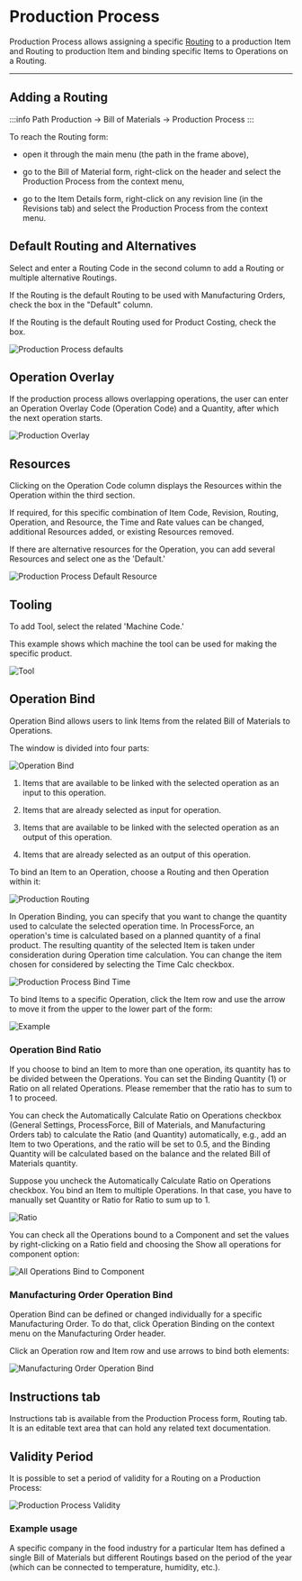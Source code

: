 # Production Process

Production Process allows assigning a specific [Routing](./../../routings/routings-overview.md) to a production Item and Routing to production Item and binding specific Items to Operations on a Routing.

---

## Adding a Routing

:::info Path
Production → Bill of Materials → Production Process
:::

To reach the Routing form:

- open it through the main menu (the path in the frame above),

- go to the Bill of Material form, right-click on the header and select the Production Process from the context menu,

- go to the Item Details form, right-click on any revision line (in the Revisions tab) and select the Production Process from the context menu.

## Default Routing and Alternatives

Select and enter a Routing Code in the second column to add a Routing or multiple alternative Routings.

If the Routing is the default Routing to be used with Manufacturing Orders, check the box in the "Default" column.

If the Routing is the default Routing used for Product Costing, check the box.

![Production Process defaults](./media/production-process-defaults.webp)

## Operation Overlay

If the production process allows overlapping operations, the user can enter an Operation Overlay Code (Operation Code) and a Quantity, after which the next operation starts.

![Production Overlay](./media/production-process-overlay-operation.webp)

## Resources

Clicking on the Operation Code column displays the Resources within the Operation within the third section.

If required, for this specific combination of Item Code, Revision, Routing, Operation, and Resource, the Time and Rate values can be changed, additional Resources added, or existing Resources removed.

If there are alternative resources for the Operation, you can add several Resources and select one as the 'Default.'

![Production Process Default Resource](./media/production-process-default-resource.webp)

## Tooling

To add Tool, select the related 'Machine Code.'

This example shows which machine the tool can be used for making the specific product.

![Tool](./media/production-process-tool.webp)

## Operation Bind

Operation Bind allows users to link Items from the related Bill of Materials to Operations.

The window is divided into four parts:

![Operation Bind](./media/production-process-operation-bind.webp)

1. Items that are available to be linked with the selected operation as an input to this operation.

2. Items that are already selected as input for operation.

3. Items that are available to be linked with the selected operation as an output of this operation.

4. Items that are already selected as an output of this operation.

To bind an Item to an Operation, choose a Routing and then Operation within it:

![Production Routing](./media/production-process-bind-routing.webp)

In Operation Binding, you can specify that you want to change the quantity used to calculate the selected operation time. In ProcessForce, an operation's time is calculated based on a planned quantity of a final product. The resulting quantity of the selected Item is taken under consideration during Operation time calculation. You can change the item chosen for considered by selecting the Time Calc checkbox.

![Production Process Bind Time](./media/production-process-bind-time.webp)

To bind Items to a specific Operation, click the Item row and use the arrow to move it from the upper to the lower part of the form:

![Example](./media/production-process-bind-example.webp)

### Operation Bind Ratio

If you choose to bind an Item to more than one operation, its quantity has to be divided between the Operations. You can set the Binding Quantity (1) or Ratio on all related Operations. Please remember that the ratio has to sum to 1 to proceed.

You can check the Automatically Calculate Ratio on Operations checkbox (General Settings, ProcessForce, Bill of Materials, and Manufacturing Orders tab) to calculate the Ratio (and Quantity) automatically, e.g., add an Item to two Operations, and the ratio will be set to 0.5, and the Binding Quantity will be calculated based on the balance and the related Bill of Materials quantity.

Suppose you uncheck the Automatically Calculate Ratio on Operations checkbox. You bind an Item to multiple Operations. In that case, you have to manually set Quantity or Ratio for Ratio to sum up to 1.

![Ratio](./media/production-process-ratio.webp)

You can check all the Operations bound to a Component and set the values by right-clicking on a Ratio field and choosing the Show all operations for component option:

![All Operations Bind to Component](./media/all-operations-bind-to-component.webp)

### Manufacturing Order Operation Bind

Operation Bind can be defined or changed individually for a specific Manufacturing Order. To do that, click Operation Binding on the context menu on the Manufacturing Order header.

Click an Operation row and Item row and use arrows to bind both elements:

![Manufacturing Order Operation Bind](./media/operation-bind-from-manufacturing-order.webp)

## Instructions tab

Instructions tab is available from the Production Process form, Routing tab. It is an editable text area that can hold any related text documentation.

## Validity Period

It is possible to set a period of validity for a Routing on a Production Process:

![Production Process Validity](./media/production-process-validity.webp)

### Example usage

A specific company in the food industry for a particular Item has defined a single Bill of Materials but different Routings based on the period of the year (which can be connected to temperature, humidity, etc.).
